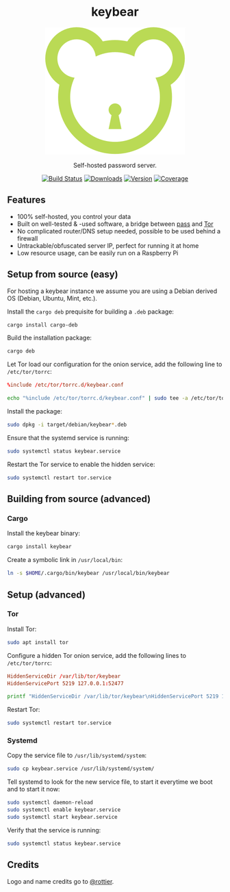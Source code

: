 <div align="center">
   <h1>keybear</h1>

   <img src="assets/logo.svg" alt="Keybear"/>

   Self-hosted password server.

   <a href="https://actions-badge.atrox.dev/keybear/keybear/goto"><img src="https://github.com/keybear/keybear/workflows/CI/badge.svg" alt="Build Status"/></a>
   <a href="https://github.com/keybear/keybear/releases"><img src="https://img.shields.io/crates/d/keybear.svg" alt="Downloads"/></a>
   <a href="https://crates.io/crates/keybear"><img src="https://img.shields.io/crates/v/keybear.svg" alt="Version"/></a>
   <a href="https://codecov.io/gh/keybear/keybear"><img src="https://codecov.io/gh/keybear/keybear/branch/main/graph/badge.svg?token=32C44QK5R9" alt="Coverage"/></a>
</div>

## Features

- 100% self-hosted, you control your data
- Built on well-tested & -used software, a bridge between [pass](https://www.passwordstore.org/) and [Tor](https://www.torproject.org/)
- No complicated router/DNS setup needed, possible to be used behind a firewall
- Untrackable/obfuscated server IP, perfect for running it at home
- Low resource usage, can be easily run on a Raspberry Pi

## Setup from source (easy)

For hosting a keybear instance we assume you are using a Debian derived OS (Debian, Ubuntu, Mint, etc.).

Install the `cargo deb` prequisite for building a `.deb` package:

```bash
cargo install cargo-deb
```

Build the installation package:

```bash
cargo deb
```

Let Tor load our configuration for the onion service, add the following line to `/etc/tor/torrc`:

```conf
%include /etc/tor/torrc.d/keybear.conf
```

```bash
echo "%include /etc/tor/torrc.d/keybear.conf" | sudo tee -a /etc/tor/torrc
```

Install the package:

```bash
sudo dpkg -i target/debian/keybear*.deb
```

Ensure that the systemd service is running:

```bash
sudo systemctl status keybear.service
```

Restart the Tor service to enable the hidden service:

```bash
sudo systemctl restart tor.service
```

## Building from source (advanced)

### Cargo

Install the keybear binary:

```bash
cargo install keybear
```

Create a symbolic link in `/usr/local/bin`:

```bash
ln -s $HOME/.cargo/bin/keybear /usr/local/bin/keybear 
```

## Setup (advanced)

### Tor

Install Tor:

```bash
sudo apt install tor
```

Configure a hidden Tor onion service, add the following lines to `/etc/tor/torrc`:

```conf
HiddenServiceDir /var/lib/tor/keybear
HiddenServicePort 5219 127.0.0.1:52477
```

```bash
printf "HiddenServiceDir /var/lib/tor/keybear\nHiddenServicePort 5219 127.0.0.1:52477" | sudo tee -a /etc/tor/torrc
```

Restart Tor:

```bash
sudo systemctl restart tor.service
```

### Systemd

Copy the service file to `/usr/lib/systemd/system`:

```bash
sudo cp keybear.service /usr/lib/systemd/system/
```

Tell systemd to look for the new service file, to start it everytime we boot and to start it now:

```bash
sudo systemctl daemon-reload
sudo systemctl enable keybear.service
sudo systemctl start keybear.service
```

Verify that the service is running:

```bash
sudo systemctl status keybear.service
```

## Credits

Logo and name credits go to [@rottier](https://github.com/rottier).
